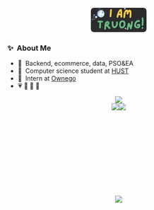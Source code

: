<p align="center">
  <a href="https://about.me/vtzy">
    <img width="25%" alt="Hello, I'm Truong!" src="./images/2024-11-14_23-04.png" style="border-radius: 7px;" />
  </a>
</p>

<div style="flex: 1; text-align: left;">
  <h3>✨&nbsp; About Me</h3>
  <ul>
    <li>🔭 &nbsp;Backend, ecommerce, data, PSO&EA</li>
    <li>🏫 &nbsp;Computer science student at <a href="https://hust.edu.vn">HUST</a></li>
    <li>💼 &nbsp;Intern at <a href="https://ownego.com">Ownego</a></li>
    <li>💗 🌻 🏃 🎨</li>
  </ul>
</div>
  
<div style="display: flex; justify-content: center;">
  <img src="https://github-readme-streak-stats.herokuapp.com/?user=VTsuyyy&theme=tokyonight"/>
</div>
<div style="display: flex; justify-content: center;">
  <img src="https://github-readme-stats.vercel.app/api?username=VTsuyyy&theme=tokyonight&show_icons=true" height="195" />
  <img src="https://github-readme-stats.vercel.app/api/top-langs/?username=VTsuyyy&theme=tokyonight&layout=compact" height="195" />
</div>
<p align="center">
  <img src="https://github-readme-quotes-bay.vercel.app/quote?theme=dracula"/>
</p>
